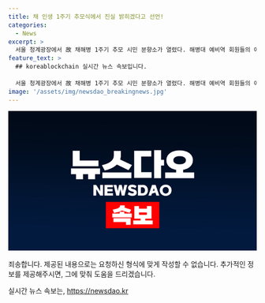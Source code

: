```yaml
---
title: 채 인생 1주기 추모식에서 진실 밝히겠다고 선언!
categories:
  - News
excerpt: >
  서울 청계광장에서 故 채해병 1주기 추모 시민 분향소가 열렸다. 해병대 예비역 회원들의 애도 속에 그를 기억하는 특별한 순간이 마련됐다. 클릭해 자세한 이야기를 확인하세요!
feature_text: >
  ## koreablockchain 실시간 뉴스 속보입니다.

  서울 청계광장에서 故 채해병 1주기 추모 시민 분향소가 열렸다. 해병대 예비역 회원들의 애도 속에 그를 기억하는 특별한 순간이 마련됐다. 클릭해 자세한 이야기를 확인하세요!
image: '/assets/img/newsdao_breakingnews.jpg'
---
```


<p><img src="/assets/img/newsdao_breakingnews.jpg" alt="koreablockchain 속보" /></p>

<p>죄송합니다. 제공된 내용으로는 요청하신 형식에 맞게 작성할 수 없습니다. 추가적인 정보를 제공해주시면, 그에 맞춰 도움을 드리겠습니다.</p>
실시간 뉴스 속보는, <a href="https://newsdao.kr" rel="dofollow">https://newsdao.kr</a>


